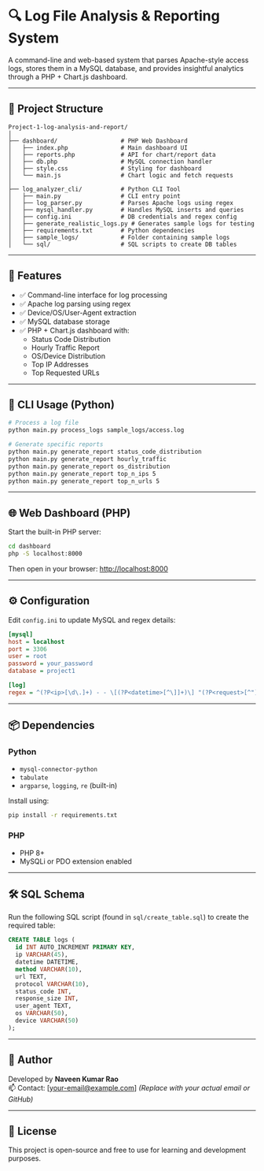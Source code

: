 # 🔍 Log File Analysis & Reporting System

A command-line and web-based system that parses Apache-style access logs, stores them in a MySQL database, and provides insightful analytics through a PHP + Chart.js dashboard.

---

## 📁 Project Structure

```
Project-1-log-analysis-and-report/
│
├── dashboard/                  # PHP Web Dashboard
│   ├── index.php               # Main dashboard UI
│   ├── reports.php             # API for chart/report data
│   ├── db.php                  # MySQL connection handler
│   ├── style.css               # Styling for dashboard
│   └── main.js                 # Chart logic and fetch requests
│
├── log_analyzer_cli/           # Python CLI Tool
│   ├── main.py                 # CLI entry point
│   ├── log_parser.py           # Parses Apache logs using regex
│   ├── mysql_handler.py        # Handles MySQL inserts and queries
│   ├── config.ini              # DB credentials and regex config
│   ├── generate_realistic_logs.py # Generates sample logs for testing
│   ├── requirements.txt        # Python dependencies
│   ├── sample_logs/            # Folder containing sample logs
│   └── sql/                    # SQL scripts to create DB tables
```

---

## 🚀 Features

- ✅ Command-line interface for log processing
- ✅ Apache log parsing using regex
- ✅ Device/OS/User-Agent extraction
- ✅ MySQL database storage
- ✅ PHP + Chart.js dashboard with:
  - Status Code Distribution
  - Hourly Traffic Report
  - OS/Device Distribution
  - Top IP Addresses
  - Top Requested URLs

---

## 🐍 CLI Usage (Python)

```bash
# Process a log file
python main.py process_logs sample_logs/access.log

# Generate specific reports
python main.py generate_report status_code_distribution
python main.py generate_report hourly_traffic
python main.py generate_report os_distribution
python main.py generate_report top_n_ips 5
python main.py generate_report top_n_urls 5
```

---

## 🌐 Web Dashboard (PHP)

Start the built-in PHP server:

```bash
cd dashboard
php -S localhost:8000
```

Then open in your browser: [http://localhost:8000](http://localhost:8000)

---

## ⚙ Configuration

Edit `config.ini` to update MySQL and regex details:

```ini
[mysql]
host = localhost
port = 3306
user = root
password = your_password
database = project1

[log]
regex = ^(?P<ip>[\d\.]+) - - \[(?P<datetime>[^\]]+)\] "(?P<request>[^"]+)" (?P<status>\d{3}) (?P<size>\d+|-) "(?P<referrer>[^"]*)" "(?P<user_agent>[^"]+)"
```

---

## 📦 Dependencies

### Python
- `mysql-connector-python`
- `tabulate`
- `argparse`, `logging`, `re` (built-in)

Install using:

```bash
pip install -r requirements.txt
```

### PHP
- PHP 8+
- MySQLi or PDO extension enabled

---

## 🛠 SQL Schema

Run the following SQL script (found in `sql/create_table.sql`) to create the required table:

```sql
CREATE TABLE logs (
  id INT AUTO_INCREMENT PRIMARY KEY,
  ip VARCHAR(45),
  datetime DATETIME,
  method VARCHAR(10),
  url TEXT,
  protocol VARCHAR(10),
  status_code INT,
  response_size INT,
  user_agent TEXT,
  os VARCHAR(50),
  device VARCHAR(50)
);
```

---

## 📧 Author

Developed by **Naveen Kumar Rao**  
📫 Contact: [your-email@example.com] *(Replace with your actual email or GitHub)*

---

## 📝 License

This project is open-source and free to use for learning and development purposes.